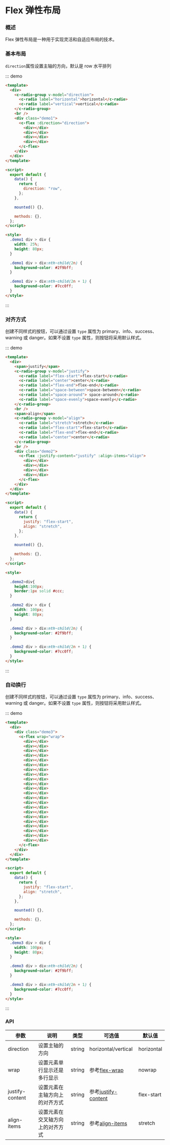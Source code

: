 # Flex 弹性布局

### 概述

Flex 弹性布局是一种用于实现灵活和自适应布局的技术。

### 基本布局

`direction`属性设置主轴的方向，默认是 row 水平排列

::: demo

```html
<template>
  <div>
    <c-radio-group v-model="direction">
      <c-radio label="horizontal">horizontal</c-radio>
      <c-radio label="vertical">vertical</c-radio>
    </c-radio-group>
    <br />
    <div class="demo1">
      <c-flex :direction="direction">
        <div></div>
        <div></div>
        <div></div>
        <div></div>
      </c-flex>
    </div>
  </div>
</template>

<script>
  export default {
    data() {
      return {
        direction: "row",
      };
    },

    mounted() {},

    methods: {},
  };
</script>

<style>
  .demo1 div > div {
    width: 25%;
    height: 80px;
  }

  .demo1 div > div:nth-child(2n) {
    background-color: #2f9bff;
  }

  .demo1 div > div:nth-child(2n + 1) {
    background-color: #7cc0ff;
  }
</style>
```

:::

### 对齐方式

创建不同样式的按钮，可以通过设置 `type` 属性为 primary、info、success、warning 或 danger。如果不设置 `type` 属性，则按钮将采用默认样式。

::: demo

```html
<template>
  <div>
    <span>justify</span>
    <c-radio-group v-model="justify">
      <c-radio label="flex-start">flex-start</c-radio>
      <c-radio label="center">center</c-radio>
      <c-radio label="flex-end">flex-end</c-radio>
      <c-radio label="space-between">space-between</c-radio>
      <c-radio label="space-around"> space-around</c-radio>
      <c-radio label="space-evenly">space-evenly</c-radio>
    </c-radio-group>
    <br />
    <span>align</span>
    <c-radio-group v-model="align">
      <c-radio label="stretch">stretch</c-radio>
      <c-radio label="flex-start">flex-start</c-radio>
      <c-radio label="flex-end">flex-end</c-radio>
      <c-radio label="center">center</c-radio>
    </c-radio-group>
    <br />
    <div class="demo2">
      <c-flex :justify-content="justify" :align-items="align">
        <div></div>
        <div></div>
        <div></div>
        <div></div>
      </c-flex>
    </div>
  </div>
</template>

<script>
  export default {
    data() {
      return {
        justify: "flex-start",
        align: "stretch",
      };
    },

    mounted() {},

    methods: {},
  };
</script>

<style>

  .demo2>div{
    height:100px;
    border:1px solid #ccc;
  }

  .demo2 div > div {
    width: 100px;
    height: 80px;
  }

  .demo2 div > div:nth-child(2n) {
    background-color: #2f9bff;
  }

  .demo2 div > div:nth-child(2n + 1) {
    background-color: #7cc0ff;
  }
</style>
```

:::

### 自动换行

创建不同样式的按钮，可以通过设置 `type` 属性为 primary、info、success、warning 或 danger。如果不设置 `type` 属性，则按钮将采用默认样式。

::: demo

```html
<template>
  <div>
    <div class="demo3">
      <c-flex wrap="wrap">
        <div></div>
        <div></div>
        <div></div>
        <div></div>
        <div></div>
        <div></div>
        <div></div>
        <div></div>
        <div></div>
        <div></div>
        <div></div>
        <div></div>
        <div></div>
        <div></div>
        <div></div>
        <div></div>
        <div></div>
        <div></div>
        <div></div>
        <div></div>
        <div></div>
        <div></div>
      </c-flex>
    </div>
  </div>
</template>

<script>
  export default {
    data() {
      return {
        justify: "flex-start",
        align: "stretch",
      };
    },

    mounted() {},

    methods: {},
  };
</script>

<style>
  .demo3 div > div {
    width: 100px;
    height: 80px;
  }

  .demo3 div > div:nth-child(2n) {
    background-color: #2f9bff;
  }

  .demo3 div > div:nth-child(2n + 1) {
    background-color: #7cc0ff;
  }
</style>
```

:::

### API

| 参数            | 说明                             | 类型   | 可选值                                                                                  | 默认值     |
| --------------- | -------------------------------- | ------ | --------------------------------------------------------------------------------------- | ---------- |
| direction       | 设置主轴的方向                   | string | horizontal/vertical                                                                     | horizontal |
| wrap            | 设置元素单行显示还是多行显示     | string | 参考[flex-wrap](https://developer.mozilla.org/zh-CN/docs/Web/CSS/flex-wrap)             | nowrap     |
| justify-content | 设置元素在主轴方向上的对齐方式   | string | 参考[justify-content](https://developer.mozilla.org/zh-CN/docs/Web/CSS/justify-content) | flex-start |
| align-items     | 设置元素在交叉轴方向上的对齐方式 | string | 参考[align-items](https://developer.mozilla.org/zh-CN/docs/Web/CSS/align-items)         | stretch    |
